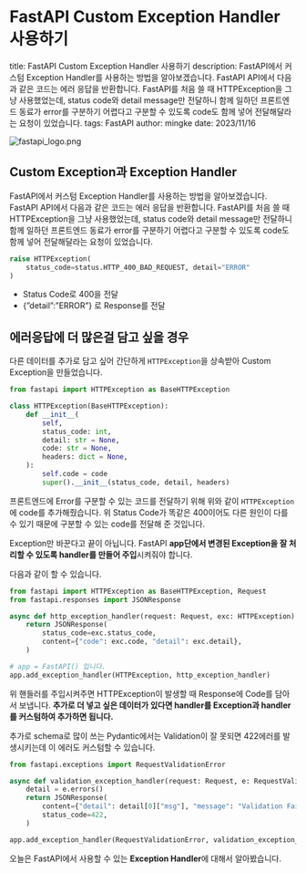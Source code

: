 # FastAPI Custom Exception Handler 사용하기

title: FastAPI Custom Exception Handler 사용하기
description: FastAPI에서 커스텀 Exception Handler를 사용하는 방법을 알아보겠습니다. FastAPI API에서 다음과 같은 코드는 에러 응답을 반환합니다. FastAPI를 처음 쓸 때 HTTPException을 그냥 사용했었는데, status code와 detail message만 전달하니 함께 일하던 프론트엔드 동료가 error를 구분하기 어렵다고 구분할 수 있도록 code도 함께 넣어 전달해달라는 요청이 있었습니다.
tags: FastAPI
author: mingke
date: 2023/11/16

![fastapi_logo.png](FastAPI%20Custom%20Exception%20Handler%20%E1%84%89%E1%85%A1%E1%84%8B%E1%85%AD%E1%86%BC%E1%84%92%E1%85%A1%E1%84%80%E1%85%B5%20676c7a22b7b0412d9bf54ccb920c63ec/fastapi_logo.png)

## Custom Exception과 Exception Handler

FastAPI에서 커스텀 Exception Handler를 사용하는 방법을 알아보겠습니다. FastAPI API에서 다음과 같은 코드는 에러 응답을 반환합니다. FastAPI를 처음 쓸 때 HTTPException을 그냥 사용했었는데, status code와 detail message만 전달하니 함께 일하던 프론트엔드 동료가 error를 구분하기 어렵다고 구분할 수 있도록 code도 함께 넣어 전달해달라는 요청이 있었습니다.

```python
raise HTTPException(
    status_code=status.HTTP_400_BAD_REQUEST, detail="ERROR"
)
```

- Status Code로 400을 전달
- {”detail”:”ERROR”} 로 Response를 전달

## 에러응답에 더 많은걸 담고 싶을 경우

다른 데이터를 추가로 담고 싶어 간단하게 `HTTPException`을 상속받아 Custom Exception을 만들었습니다. 

```python
from fastapi import HTTPException as BaseHTTPException

class HTTPException(BaseHTTPException):
    def __init__(
        self,
        status_code: int,
        detail: str = None,
        code: str = None,
        headers: dict = None,
    ):
        self.code = code
        super().__init__(status_code, detail, headers)
```

프론트엔드에 Error를 구분할 수 있는 코드를 전달하기 위해 위와 같이 `HTTPException`에 code를 추가해줬습니다. 위 Status Code가 똑같은 400이어도 다른 원인이 다를 수 있기 때문에 구분할 수 있는 code를 전달해 준 것입니다. 

Exception만 바꾼다고 끝이 아닙니다. FastAPI **app단에서 변경된 Exception을 잘 처리할 수 있도록 handler를 만들어 주입**시켜줘야 합니다.

다음과 같이 할 수 있습니다.

```python
from fastapi import HTTPException as BaseHTTPException, Request
from fastapi.responses import JSONResponse

async def http_exception_handler(request: Request, exc: HTTPException) -> JSONResponse:
    return JSONResponse(
        status_code=exc.status_code,
        content={"code": exc.code, "detail": exc.detail},
    )

# app = FastAPI() 입니다.
app.add_exception_handler(HTTPException, http_exception_handler)
```

위 핸들러를 주입시켜주면 HTTPException이 발생할 때 Response에 Code를 담아서 보냅니다. **추가로 더 넣고 싶은 데이터가 있다면 handler를 Exception과 handler를 커스텀하여 추가하면 됩니다.**

추가로 schema로 많이 쓰는 Pydantic에서는 Validation이 잘 못되면  422에러를 발생시키는데 이 에러도 커스텀할 수 있습니다. 

```python
from fastapi.exceptions import RequestValidationError

async def validation_exception_handler(request: Request, e: RequestValidationError):
    detail = e.errors()
    return JSONResponse(
        content={"detail": detail[0]["msg"], "message": "Validation Fail!!!!"},
        status_code=422,
    )

app.add_exception_handler(RequestValidationError, validation_exception_handler)
```

오늘은 FastAPI에서 사용할 수 있는 **Exception Handler**에 대해서 알아봤습니다.